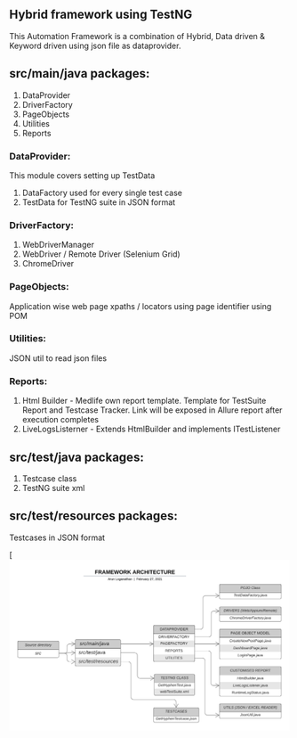 Hybrid framework using TestNG
--

This Automation Framework is a combination of Hybrid, Data driven & Keyword driven using json file as dataprovider.

## src/main/java packages:
1. DataProvider
2. DriverFactory
3. PageObjects
4. Utilities
5. Reports

### DataProvider:
This module covers setting up TestData
1. DataFactory used for every single test case
2. TestData for TestNG suite in JSON format

### DriverFactory:
1. WebDriverManager
2. WebDriver / Remote Driver (Selenium Grid)
3. ChromeDriver

### PageObjects:
Application wise web page xpaths / locators using page identifier using POM

### Utilities:
JSON util to read json files 

### Reports:
1. Html Builder - Medlife own report template. Template for TestSuite Report and Testcase Tracker. Link will be exposed in Allure report after execution completes
2. LiveLogsListerner - Extends HtmlBuilder and implements ITestListener

## src/test/java packages:
1. Testcase class
2. TestNG suite xml

## src/test/resources packages:
Testcases in JSON format

[![Semantic description of image](/framework_architecture.png "Framework Architecture")
